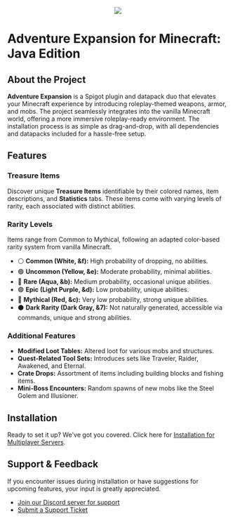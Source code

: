 <p align="center">
  <img src="https://i.imgur.com/SX9O7el.png">
</p>

# Adventure Expansion for Minecraft: Java Edition

## About the Project

**Adventure Expansion** is a Spigot plugin and datapack duo that elevates your Minecraft experience by introducing roleplay-themed weapons, armor, and mobs. The project seamlessly integrates into the vanilla Minecraft world, offering a more immersive roleplay-ready environment. The installation process is as simple as drag-and-drop, with all dependencies and datapacks included for a hassle-free setup.

## Features

### Treasure Items
Discover unique **Treasure Items** identifiable by their colored names, item descriptions, and **Statistics** tabs. These items come with varying levels of rarity, each associated with distinct abilities.

### Rarity Levels
Items range from Common to Mythical, following an adapted color-based rarity system from vanilla Minecraft.

- ⚪ **Common (White, &f):** High probability of dropping, no abilities.
- 🟢 **Uncommon (Yellow, &e):** Moderate probability, minimal abilities.
- 🔵 **Rare (Aqua, &b):** Medium probability, occasional unique abilities.
- 🟣 **Epic (Light Purple, &d):** Low probability, unique abilities.
- 🔴 **Mythical (Red, &c):** Very low probability, strong unique abilities.
- ⚫ **Dark Rarity (Dark Gray, &7):** Not naturally generated, accessible via commands, unique and strong abilities.

### Additional Features

- **Modified Loot Tables:** Altered loot for various mobs and structures.
- **Quest-Related Tool Sets:** Introduces sets like Traveler, Raider, Awakened, and Eternal.
- **Crate Drops:** Assortment of items including building blocks and fishing items.
- **Mini-Boss Encounters:** Random spawns of new mobs like the Steel Golem and Illusioner.

## Installation

Ready to set it up? We've got you covered. Click here for [Installation for Multiplayer Servers](https://github.com/coopersully/adventure-expansion/wiki/Installation#multiplayer-worlds).

## Support & Feedback

If you encounter issues during installation or have suggestions for upcoming features, your input is greatly appreciated.

- [Join our Discord server for support](https://discord.gg/ZbrzN5RmyR)
- [Submit a Support Ticket](https://github.com/coopersully/adventure-expansion/issues)
